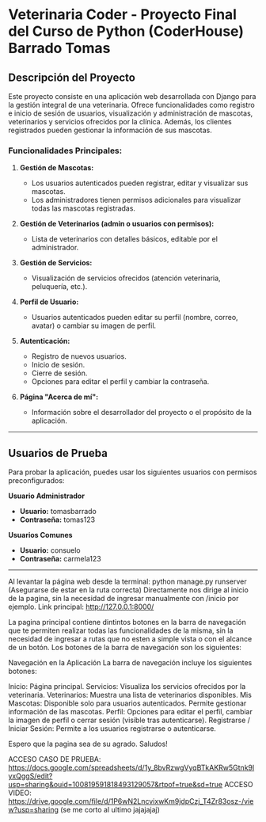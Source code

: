 # Veterinaria Coder - Proyecto Final del Curso de Python (CoderHouse) Barrado Tomas

## Descripción del Proyecto
Este proyecto consiste en una aplicación web desarrollada con Django para la gestión integral de una veterinaria. Ofrece funcionalidades como registro e inicio de sesión de usuarios, visualización y administración de mascotas, veterinarios y servicios ofrecidos por la clínica. Además, los clientes registrados pueden gestionar la información de sus mascotas.

### Funcionalidades Principales:
1. **Gestión de Mascotas:**
   - Los usuarios autenticados pueden registrar, editar y visualizar sus mascotas.
   - Los administradores tienen permisos adicionales para visualizar todas las mascotas registradas.

2. **Gestión de Veterinarios (admin o usuarios con permisos):**
   - Lista de veterinarios con detalles básicos, editable por el administrador.

3. **Gestión de Servicios:**
   - Visualización de servicios ofrecidos (atención veterinaria, peluquería, etc.).

4. **Perfil de Usuario:**
   - Usuarios autenticados pueden editar su perfil (nombre, correo, avatar) o cambiar su imagen de perfil.
  
5. **Autenticación:**
   - Registro de nuevos usuarios.
   - Inicio de sesión.
   - Cierre de sesión.
   - Opciones para editar el perfil y cambiar la contraseña.

6. **Página "Acerca de mí":**
   - Información sobre el desarrollador del proyecto o el propósito de la aplicación.

---

## Usuarios de Prueba

Para probar la aplicación, puedes usar los siguientes usuarios con permisos preconfigurados:

**Usuario Administrador**  
- **Usuario:** tomasbarrado
- **Contraseña:** tomas123

**Usuarios Comunes**  
- **Usuario:** consuelo  
- **Contraseña:** carmela123 
---

Al levantar la página web desde la terminal: python manage.py runserver (Asegurarse de estar en la ruta correcta) Directamente nos dirige al inicio de la pagina, sin la necesidad de ingresar manualmente con /inicio por ejemplo. Link principal: http://127.0.0.1:8000/

La pagina principal contiene dintintos botones en la barra de navegación que te permiten realizar todas las funcionalidades de la misma, sin la necesidad de ingresar a rutas que no esten a simple vista o con el alcance de un botón. Los botones de la barra de navegación son los siguientes:

Navegación en la Aplicación
La barra de navegación incluye los siguientes botones:

Inicio: Página principal.
Servicios: Visualiza los servicios ofrecidos por la veterinaria.
Veterinarios: Muestra una lista de veterinarios disponibles.
Mis Mascotas: Disponible solo para usuarios autenticados. Permite gestionar información de las mascotas.
Perfil: Opciones para editar el perfil, cambiar la imagen de perfil o cerrar sesión (visible tras autenticarse).
Registrarse / Iniciar Sesión: Permite a los usuarios registrarse o autenticarse.


Espero que la pagina sea de su agrado. Saludos!


ACCESO CASO DE PRUEBA: https://docs.google.com/spreadsheets/d/1y_8bvRzwgVyqBTkAKRw5Gtnk9lyxQggS/edit?usp=sharing&ouid=100819591818493129057&rtpof=true&sd=true
ACCESO VIDEO: https://drive.google.com/file/d/1P6wN2LncvixwKm9jdpCzj_T4Zr83osz-/view?usp=sharing
(se me corto al ultimo jajajajaj)
